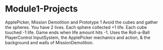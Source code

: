 # Module1-Projects
 ApplePicker, Mission Demolition and Prototype 1
Avoid the cubes and gather the spheres. You have 2 lives. Each sphere collected +1 life. Each cube touched -1 life. Game ends when life amount hits -1.
Uses the Roll-a-Ball PlayerControl InputSystem, the ApplePicker mechanics and action, & the background and walls of MissionDemolition.
